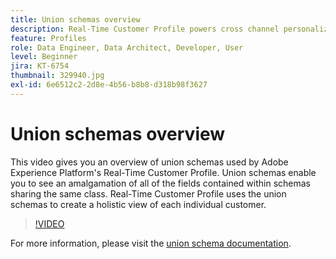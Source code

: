 ```yaml
---
title: Union schemas overview
description: Real-Time Customer Profile powers cross channel personalization at scale through each phase of the customer journey. Batch or Streaming data can be enabled for the Real-Time Customer Profile by enabling both the schema and corresponding dataset.
feature: Profiles
role: Data Engineer, Data Architect, Developer, User
level: Beginner
jira: KT-6754
thumbnail: 329940.jpg
exl-id: 6e6512c2-2d8e-4b56-b8b8-d318b98f3627
---
```

# Union schemas overview

This video gives you an overview of union schemas used by Adobe Experience Platform's Real-Time Customer Profile. Union schemas enable you to see an amalgamation of all of the fields contained within schemas sharing the same class. Real-Time Customer Profile uses the union schemas to create a holistic view of each individual customer.

>[!VIDEO](https://video.tv.adobe.com/v/329940?quality=12&learn=on)

For  more information, please visit the [union schema documentation](https://experienceleague.adobe.com/docs/experience-platform/profile/union-schemas/union-schema.html).

